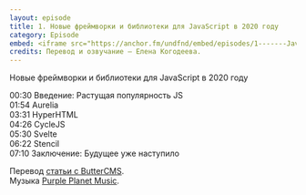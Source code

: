 ```yaml
---
layout: episode
title: 1. Новые фреймворки и библиотеки для JavaScript в 2020 году
category: Episode
embed: <iframe src="https://anchor.fm/undfnd/embed/episodes/1-------JavaScript--2020-eap980" height="102px" width="400px" frameborder="0" scrolling="no"></iframe>
credits: Перевод и озвучание — Елена Когодеева.
---
```


Новые фреймворки и библиотеки для JavaScript в 2020 году

00:30 Введение: Растущая популярность JS  
01:54 Aurelia  
03:31 HyperHTML  
04:26 CycleJS  
05:30 Svelte  
06:22 Stencil  
07:10 Заключение: Будущее уже наступило

Перевод [статьи с ButterCMS](https://buttercms.com/blog/javascript-ui-frameworks-libraries-for-2020).  
Музыка [Purple Planet Music](https://www.purple-planet.com/).